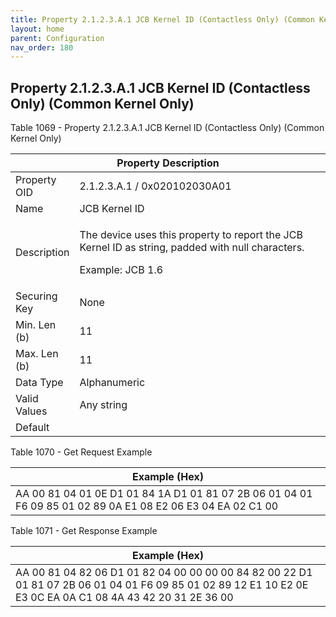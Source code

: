 ```yaml
---
title: Property 2.1.2.3.A.1 JCB Kernel ID (Contactless Only) (Common Kernel Only)
layout: home
parent: Configuration
nav_order: 180
---
```


## Property 2.1.2.3.A.1 JCB Kernel ID (Contactless Only) (Common Kernel Only)

Table 1069 - Property 2.1.2.3.A.1 JCB Kernel ID (Contactless Only)
(Common Kernel Only)

<table>
<colgroup>
<col style="width: 14%" />
<col style="width: 85%" />
</colgroup>
<thead>
<tr>
<th colspan="2">Property Description</th>
</tr>
</thead>
<tbody>
<tr>
<td>Property OID</td>
<td>2.1.2.3.A.1 / 0x020102030A01</td>
</tr>
<tr>
<td>Name</td>
<td>JCB Kernel ID</td>
</tr>
<tr>
<td>Description</td>
<td><p>The device uses this property to report the JCB Kernel ID as
string, padded with null characters.</p>
<p>Example: JCB 1.6</p></td>
</tr>
<tr>
<td>Securing Key</td>
<td>None</td>
</tr>
<tr>
<td>Min. Len (b)</td>
<td>11</td>
</tr>
<tr>
<td>Max. Len (b)</td>
<td>11</td>
</tr>
<tr>
<td>Data Type</td>
<td>Alphanumeric</td>
</tr>
<tr>
<td>Valid Values</td>
<td>Any string</td>
</tr>
<tr>
<td>Default</td>
<td></td>
</tr>
</tbody>
</table>

Table 1070 - Get Request Example

| Example (Hex) |
|----|
| AA 00 81 04 01 0E D1 01 84 1A D1 01 81 07 2B 06 01 04 01 F6 09 85 01 02 89 0A E1 08 E2 06 E3 04 EA 02 C1 00 |

Table 1071 - Get Response Example

| Example (Hex) |
|----|
| AA 00 81 04 82 06 D1 01 82 04 00 00 00 00 84 82 00 22 D1 01 81 07 2B 06 01 04 01 F6 09 85 01 02 89 12 E1 10 E2 0E E3 0C EA 0A C1 08 4A 43 42 20 31 2E 36 00 |

##